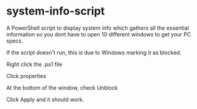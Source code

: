 # system-info-script
A PowerShell script to display system info which gathers all the essential information so you dont have to open 10 different windows to get your PC specs.

If the script doesn't run, this is due to Windows marking it as blocked.

Right click the .ps1 file

Click properties

At the bottom of the window, check  Unblock

Click Apply and it should work.
